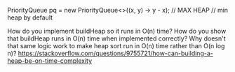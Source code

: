 PriorityQueue<Integer> pq = new PriorityQueue<>((x, y) -> y - x); // MAX HEAP
// min heap by default

How do you implement buildHeap so it runs in O(n) time?
How do you show that buildHeap runs in O(n) time when implemented correctly?
Why doesn't that same logic work to make heap sort run in O(n) time rather than O(n log n)?
https://stackoverflow.com/questions/9755721/how-can-building-a-heap-be-on-time-complexity